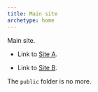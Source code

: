 ```yaml
---
title: Main site
archetype: home
---
```



Main site.


- Link to [Site A](site-a).

- Link to [Site B](site-b).

The `public` folder is no more.